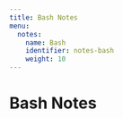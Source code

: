```yaml
---
title: Bash Notes
menu:
  notes:
    name: Bash
    identifier: notes-bash
    weight: 10
---
```

# Bash Notes
